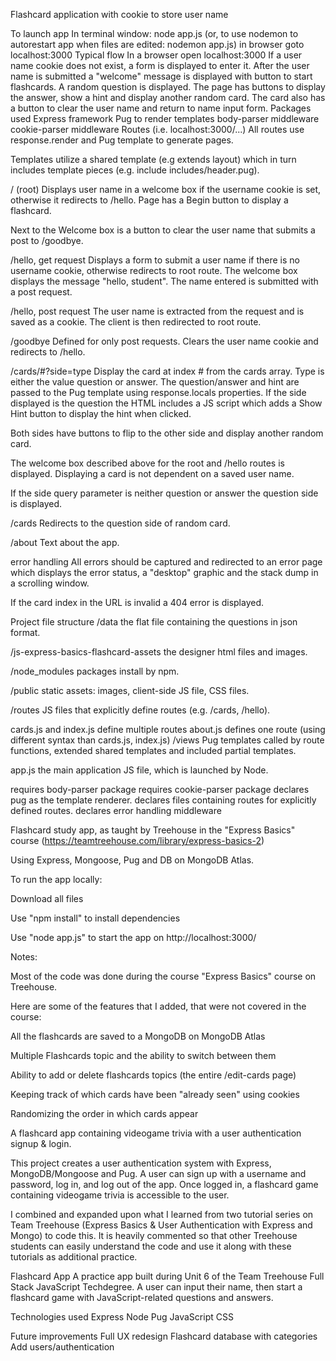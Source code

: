Flashcard application with cookie to store user name

To launch app
In terminal window: node app.js (or, to use nodemon to autorestart app when files are edited: nodemon app.js)
in browser goto localhost:3000
Typical flow
In a browser open localhost:3000
If a user name cookie does not exist, a form is displayed to enter it.
After the user name is submitted a "welcome" message is displayed with button to start flashcards.
A random question is displayed. The page has buttons to display the answer, show a hint and display another random card.
The card also has a button to clear the user name and return to name input form.
Packages used
Express framework
Pug to render templates
body-parser middleware
cookie-parser middleware
Routes (i.e. localhost:3000/...)
All routes use response.render and Pug template to generate pages.

Templates utilize a shared template (e.g extends layout) which in turn includes template pieces (e.g. include includes/header.pug).

/ (root)
Displays user name in a welcome box if the username cookie is set, otherwise it redirects to /hello. Page has a Begin button to display a flashcard.

Next to the Welcome box is a button to clear the user name that submits a post to /goodbye.

/hello, get request
Displays a form to submit a user name if there is no username cookie, otherwise redirects to root route. The welcome box displays the message "hello, student". The name entered is submitted with a post request.

/hello, post request
The user name is extracted from the request and is saved as a cookie. The client is then redirected to root route.

/goodbye
Defined for only post requests. Clears the user name cookie and redirects to /hello.

/cards/#?side=type
Display the card at index # from the cards array. Type is either the value question or answer. The question/answer and hint are passed to the Pug template using response.locals properties. If the side displayed is the question the HTML includes a JS script which adds a Show Hint button to display the hint when clicked.

Both sides have buttons to flip to the other side and display another random card.

The welcome box described above for the root and /hello routes is displayed. Displaying a card is not dependent on a saved user name.

If the side query parameter is neither question or answer the question side is displayed.

/cards
Redirects to the question side of random card.

/about
Text about the app.

error handling
All errors should be captured and redirected to an error page which displays the error status, a "desktop" graphic and the stack dump in a scrolling window.

If the card index in the URL is invalid a 404 error is displayed.

Project file structure
/data
the flat file containing the questions in json format.

/js-express-basics-flashcard-assets
the designer html files and images.

/node_modules
packages install by npm.

/public
static assets: images, client-side JS file, CSS files.

/routes
JS files that explicitly define routes (e.g. /cards, /hello).

cards.js and index.js define multiple routes
about.js defines one route (using different syntax than cards.js, index.js)
/views
Pug templates called by route functions, extended shared templates and included partial templates.

app.js
the main application JS file, which is launched by Node.

requires body-parser package
requires cookie-parser package
declares pug as the template renderer.
declares files containing routes for explicitly defined routes.
declares error handling middleware



Flashcard study app, as taught by Treehouse in the "Express Basics" course (https://teamtreehouse.com/library/express-basics-2)

Using Express, Mongoose, Pug and DB on MongoDB Atlas.

To run the app locally:

Download all files

Use "npm install" to install dependencies

Use "node app.js" to start the app on http://localhost:3000/

Notes:

Most of the code was done during the course "Express Basics" course on Treehouse.

Here are some of the features that I added, that were not covered in the course:

All the flashcards are saved to a MongoDB on MongoDB Atlas

Multiple Flashcards topic and the ability to switch between them

Ability to add or delete flashcards topics (the entire /edit-cards page)

Keeping track of which cards have been "already seen" using cookies

Randomizing the order in which cards appear


A flashcard app containing videogame trivia with a user authentication signup & login.

This project creates a user authentication system with Express, MongoDB/Mongoose and Pug. A user can sign up with a username and password, log in, and log out of the app. Once logged in, a flashcard game containing videogame trivia is accessible to the user.

I combined and expanded upon what I learned from two tutorial series on Team Treehouse (Express Basics & User Authentication with Express and Mongo) to code this. It is heavily commented so that other Treehouse students can easily understand the code and use it along with these tutorials as additional practice.




Flashcard App
A practice app built during Unit 6 of the Team Treehouse Full Stack JavaScript Techdegree. A user can input their name, then start a flashcard game with JavaScript-related questions and answers.

Technologies used
Express
Node
Pug
JavaScript
CSS

Future improvements
Full UX redesign
Flashcard database with categories
Add users/authentication
